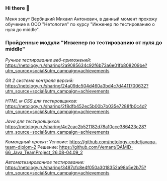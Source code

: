 ### Hi there 👋
Меня зовут Вербицкий Михаил Антонович, в данный момент прохожу обучение в ООО "Нетология" по курсу "Инженер по тестированию о нуля до middle".

### Пройденные модули "Инженер по тестированию от нуля до middle"
*Ручное тестирование веб-приложений:* https://netology.ru/sharing/2a9085634c92f6b73a6e01fb808209be?utm_source=social&utm_campaign=achievements

*Git 2 система контроля версий:* https://netology.ru/sharing/24a09dc504d460a3bd4c7d4411700632?utm_source=social&utm_campaign=achievements

*HTML м CSS для тестировщиков:* https://netology.ru/sharing/2f8dfb452ec5b00b7b035e7288fb0c4d?utm_source=social&utm_campaign=achievements

*Java для тестировщиков:* https://netology.ru/sharing/4c2cac2b521182d78a10cce386423c28?utm_source=social&utm_campaign=achievements

*Командный проект:* 
Условие: https://github.com/netology-code/javaqa-team-diplom-2
Решение: https://github.com/Vemant/QAMID-66_Java_TeamProject_26.08-04.09_2

*Автоматизированное тестирование:* https://netology.ru/sharing/3487cfc8e4f050a3018352a98b5e2b75?utm_source=social&utm_campaign=achievements

